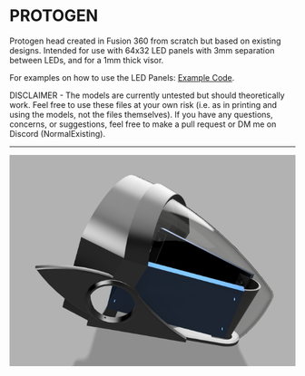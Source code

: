 # PROTOGEN
Protogen head created in Fusion 360 from scratch but based on existing designs. Intended for use with 64x32 LED panels with 3mm separation between LEDs, and for a 1mm thick visor.
<br/>

For examples on how to use the LED Panels: [Example Code](https://github.com/WW92030-STORAGE/ESP32_64x32P3/blob/main/THRESHOLD2X.INO).<br/>

DISCLAIMER - The models are currently untested but should theoretically work. Feel free to use these files at your own risk (i.e. as in printing and using the models, not the files themselves). If you have any questions, concerns, or suggestions, feel free to make a pull request or DM me on Discord (NormalExisting).

---

![INSERT EXAMPLE RENDER HERE](render.png?raw=true)
